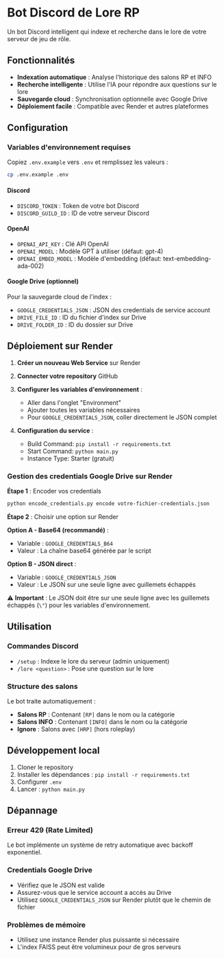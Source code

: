 # Bot Discord de Lore RP

Un bot Discord intelligent qui indexe et recherche dans le lore de votre serveur de jeu de rôle.

## Fonctionnalités

- **Indexation automatique** : Analyse l'historique des salons RP et INFO
- **Recherche intelligente** : Utilise l'IA pour répondre aux questions sur le lore
- **Sauvegarde cloud** : Synchronisation optionnelle avec Google Drive
- **Déploiement facile** : Compatible avec Render et autres plateformes

## Configuration

### Variables d'environnement requises

Copiez `.env.example` vers `.env` et remplissez les valeurs :

```bash
cp .env.example .env
```

#### Discord
- `DISCORD_TOKEN` : Token de votre bot Discord
- `DISCORD_GUILD_ID` : ID de votre serveur Discord

#### OpenAI
- `OPENAI_API_KEY` : Clé API OpenAI
- `OPENAI_MODEL` : Modèle GPT à utiliser (défaut: gpt-4)
- `OPENAI_EMBED_MODEL` : Modèle d'embedding (défaut: text-embedding-ada-002)

#### Google Drive (optionnel)
Pour la sauvegarde cloud de l'index :
- `GOOGLE_CREDENTIALS_JSON` : JSON des credentials de service account
- `DRIVE_FILE_ID` : ID du fichier d'index sur Drive
- `DRIVE_FOLDER_ID` : ID du dossier sur Drive

## Déploiement sur Render

1. **Créer un nouveau Web Service** sur Render
2. **Connecter votre repository** GitHub
3. **Configurer les variables d'environnement** :
   - Aller dans l'onglet "Environment"
   - Ajouter toutes les variables nécessaires
   - Pour `GOOGLE_CREDENTIALS_JSON`, coller directement le JSON complet

4. **Configuration du service** :
   - Build Command: `pip install -r requirements.txt`
   - Start Command: `python main.py`
   - Instance Type: Starter (gratuit)

### Gestion des credentials Google Drive sur Render

**Étape 1** : Encoder vos credentials
```bash
python encode_credentials.py encode votre-fichier-credentials.json
```

**Étape 2** : Choisir une option sur Render

**Option A - Base64 (recommandé)** :
- Variable : `GOOGLE_CREDENTIALS_B64`
- Valeur : La chaîne base64 générée par le script

**Option B - JSON direct** :
- Variable : `GOOGLE_CREDENTIALS_JSON`
- Valeur : Le JSON sur une seule ligne avec guillemets échappés

⚠️ **Important** : Le JSON doit être sur une seule ligne avec les guillemets échappés (`\"`) pour les variables d'environnement.

## Utilisation

### Commandes Discord

- `/setup` : Indexe le lore du serveur (admin uniquement)
- `/lore <question>` : Pose une question sur le lore

### Structure des salons

Le bot traite automatiquement :
- **Salons RP** : Contenant `[RP]` dans le nom ou la catégorie
- **Salons INFO** : Contenant `[INFO]` dans le nom ou la catégorie
- **Ignore** : Salons avec `[HRP]` (hors roleplay)

## Développement local

1. Cloner le repository
2. Installer les dépendances : `pip install -r requirements.txt`
3. Configurer `.env`
4. Lancer : `python main.py`

## Dépannage

### Erreur 429 (Rate Limited)
Le bot implémente un système de retry automatique avec backoff exponentiel.

### Credentials Google Drive
- Vérifiez que le JSON est valide
- Assurez-vous que le service account a accès au Drive
- Utilisez `GOOGLE_CREDENTIALS_JSON` sur Render plutôt que le chemin de fichier

### Problèmes de mémoire
- Utilisez une instance Render plus puissante si nécessaire
- L'index FAISS peut être volumineux pour de gros serveurs
